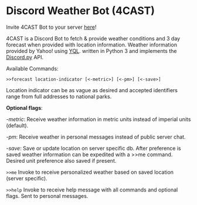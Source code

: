 # Discord Weather Bot (4CAST)

Invite 4CAST Bot to your server [here](https://discordapp.com/oauth2/authorize?client_id=220798987777605632&scope=bot&permissions=52224)!

4CAST is a Discord Bot to fetch & provide weather conditions and 3 day forecast when provided with location information. Weather information provided by Yahoo! using [YQL](https://developer.yahoo.com/yql/). written in Python 3 and implements the [Discord.py](https://github.com/Rapptz/discord.py) API. 

Available Commands:

`>>forecast location-indicator [<-metric>] [<-pm>] [<-save>]`

Location indicator can be as vague as desired and accepted identifiers range from full addresses to national parks. 

**Optional flags**: 

*-metric*: Receive weather information in metric units instead of imperial units (default). 

*-pm*: Receive weather in personal messages instead of public server chat. 

*-save*: Save or update location on server specific db. After preference is saved weather information can be expedited with a >>me command. Desired unit preference also saved if present.

`>>me` Invoke to receive personalized weather based on saved location (server specific). 

`>>help` Invoke to receive help message with all commands and optional flags. Sent to personal messages. 
